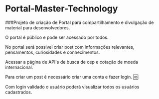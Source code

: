 # Portal-Master-Technology
###Projeto de criação de Portal para compartilhamento e divulgação de material para desenvolvedores.

O portal é público e pode ser acessado por todos.

No portal será possivel criar post com informações relevantes, pensamentos, curiosidades e conhecimentos.

Acessar a página de API's de busca de cep e cotação de moeda internacional.

Para criar um post é necessário criar uma conta e fazer login. :id:

Com login validado o usuário poderá visualizar todos os usuários cadastrados.

